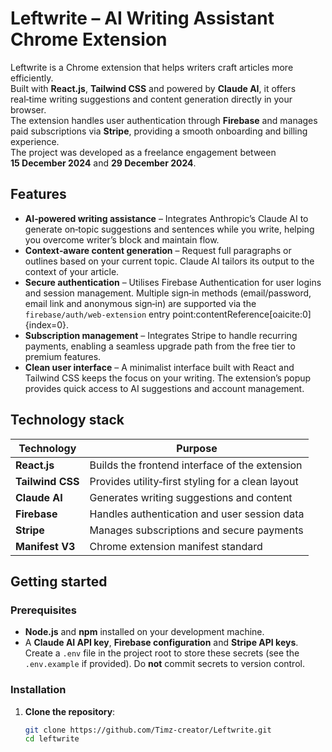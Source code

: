 # Leftwrite – AI Writing Assistant Chrome Extension

Leftwrite is a Chrome extension that helps writers craft articles more efficiently.  
Built with **React.js**, **Tailwind CSS** and powered by **Claude AI**, it offers real‑time writing suggestions and content generation directly in your browser.  
The extension handles user authentication through **Firebase** and manages paid subscriptions via **Stripe**, providing a smooth onboarding and billing experience.  
The project was developed as a freelance engagement between **15 December 2024** and **29 December 2024**.

## Features

* **AI‑powered writing assistance** – Integrates Anthropic’s Claude AI to generate on‑topic suggestions and sentences while you write, helping you overcome writer’s block and maintain flow.
* **Context‑aware content generation** – Request full paragraphs or outlines based on your current topic. Claude AI tailors its output to the context of your article.
* **Secure authentication** – Utilises Firebase Authentication for user logins and session management. Multiple sign‑in methods (email/password, email link and anonymous sign‑in) are supported via the `firebase/auth/web‑extension` entry point:contentReference[oaicite:0]{index=0}.
* **Subscription management** – Integrates Stripe to handle recurring payments, enabling a seamless upgrade path from the free tier to premium features.
* **Clean user interface** – A minimalist interface built with React and Tailwind CSS keeps the focus on your writing. The extension’s popup provides quick access to AI suggestions and account management.

## Technology stack

| Technology          | Purpose                                           |
|--------------------|---------------------------------------------------|
| **React.js**       | Builds the frontend interface of the extension    |
| **Tailwind CSS**   | Provides utility‑first styling for a clean layout |
| **Claude AI**      | Generates writing suggestions and content         |
| **Firebase**       | Handles authentication and user session data      |
| **Stripe**         | Manages subscriptions and secure payments         |
| **Manifest V3**    | Chrome extension manifest standard                |

## Getting started

### Prerequisites

* **Node.js** and **npm** installed on your development machine.
* A **Claude AI API key**, **Firebase configuration** and **Stripe API keys**. Create a `.env` file in the project root to store these secrets (see the `.env.example` if provided). Do **not** commit secrets to version control.

### Installation

1. **Clone the repository**:
   ```bash
   git clone https://github.com/Timz-creator/Leftwrite.git
   cd leftwrite


